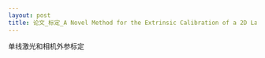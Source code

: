 ```yaml
---
layout: post
title: 论文_标定_A Novel Method for the Extrinsic Calibration of a 2D Laser Rangefinder and a Camera
---
```


单线激光和相机外参标定

